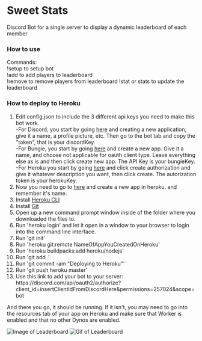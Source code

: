 # Sweet Stats
Discord Bot for a single server to display a dynamic leaderboard of each member

### How to use
Commands:  
!setup to setup bot  
!add to add players to leaderboard  
!remove to remove players from leaderboard
!stat or stats to update the leaderboard

### How to deploy to Heroku
1. Edit config.json to include the 3 different api keys you need to make this bot work.  
-For Discord, you start by going [here](https://discord.com/developers/applications) and creating a new application, give it a name, a profile picture, etc. Then go to the bot tab and copy the "token", that is your discordKey.  
-For Bungie, you start by going [here](https://www.bungie.net/en/Application) and create a new app. Give it a name, and choose not applicable for oauth client type. Leave everything else as is and then click create new app. The API Key is your bungieKey.  
-For Heroku you start by going [here](https://dashboard.heroku.com/account/applications) and click create authorization and give it whatever description you want, then click create. The autorization token is your herokuKey.
2. Now you need to go to [here](https://dashboard.heroku.com/new-app) and create a new app in heroku. and remember it's name. 
2. Install [Heroku CLI](https://devcenter.heroku.com/articles/heroku-command-line)
3. Install [Git](https://git-scm.com/downloads)
4. Open up a new command prompt window inside of the folder where you downloaded the files to.
5. Run 'heroku login' and let it open in a window to your browser to login into the command line interface.
6. Run 'git init'
7. Run 'heroku git:remote NameOfAppYouCreatedOnHeroku'
8. Run 'heroku buildpacks:add heroku/nodejs'
9. Run 'git add .'
10. Run 'git commit -am "Deploying to Heroku"'
11. Run 'git push heroku master'
12. Use this link to add your bot to your server:  
https://<!--This is a comment-->discord.com/api/oauth2/authorize?client_id=insertClientIdFromDiscordHere&permissions=257024&scope=bot

And there you go, it should be running. If it isn't, you may need to go into the resources tab of your app on Heroku and make sure that Worker is enabled and that no other Dynos are enabled. 

![Image of Leaderboard](https://i.imgur.com/L8cSBd6.png)
![Gif of Leaderboard](https://i.imgur.com/NHfutWH.gif)
